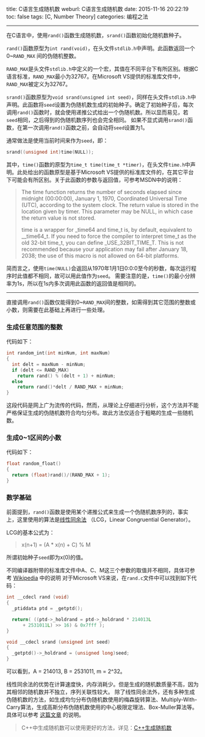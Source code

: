 title: C语言生成随机数
weburl: C语言生成随机数
date: 2015-11-16 20:22:19
toc: false
tags: [C, Number Theory]
categories: 编程之法

---

在C语言中，使用`rand()`函数生成随机数，`srand()`函数初始化随机数种子。

`rand()`函数原型为`int rand(void)`，在头文件`stdlib.h`中声明。此函数返回一个0~`RAND_MAX` 间的伪随机整数。

<!--more-->

`RAND_MAX`是头文件`stdlib.h`中定义的一个宏，其值在不同平台下有所区别。根据C语言标准，`RAND_MAX`最小为32767。在Microsoft VS提供的标准库文件中，`RAND_MAX`被定义为32767。

`srand()`函数原型为`void srand(unsigned int seed)`，同样在头文件`stdlib.h`中声明。此函数将`seed`设置为伪随机数生成的初始种子。确定了初始种子后，每次调用`rand()`函数时，就会使用递推公式给出一个伪随机数。所以显而易见，若`seed`相同，之后得到的伪随机数序列也会完全相同。
如果不显式调用`srand()`函数，在第一次调用`rand()`函数之前，会自动将`seed`设置为1。

通常做法是使用当前时间来作为`seed`，即：
``` C
srand((unsigned int)time(NULL));
```

其中，`time()`函数的原型为`time_t time(time_t *timer)`，在头文件`time.h`中声明。此处给出的函数原型是基于Microsoft VS提供的标准库文件的，在其它平台下可能会有所区别。关于此函数的参数与返回值，可参考MSDN中的说明：
> The time function returns the number of seconds elapsed since midnight (00:00:00), January 1, 1970, Coordinated Universal Time (UTC), according to the system clock. The return value is stored in the location given by timer. This parameter may be NULL, in which case the return value is not stored.
> 
> time is a wrapper for _time64 and time_t is, by default, equivalent to __time64_t. If you need to force the compiler to interpret time_t as the old 32-bit time_t, you can define _USE_32BIT_TIME_T. This is not recommended because your application may fail after January 18, 2038; the use of this macro is not allowed on 64-bit platforms.

简而言之，使用`time(NULL)`会返回从1970年1月1日0:0:0至今的秒数，每次运行程序时此值都不相同，故可以用此值作为`seed`。
需要注意的是，`time()`的最小分辨率为1s，所以在1s内多次调用此函数的返回值是相同的。

--------------------------------

直接调用`rand()`函数仅能得到0~`RAND_MAX`间的整数，如需得到其它范围的整数或小数，则需要在此基础上再进行一些处理。

### **生成任意范围的整数**

代码如下：
``` C
int random_int(int minNum, int maxNum)
{
  int delt = maxNum - minNum;
  if (delt <= RAND_MAX)
    return rand() % (delt + 1) + minNum;
  else
    return rand()*delt / RAND_MAX + minNum;
}
```
这段代码是网上广为流传的代码，然而，从理论上仔细进行分析，这个方法并不能严格保证生成的伪随机数符合均匀分布。故此方法仅适合于粗略的生成一些随机数。

### **生成0~1区间的小数**

代码如下：
``` C
float random_float()
{
  return (float)rand()/(RAND_MAX + 1);
}
```

### 数学基础

前面提到，`rand()`函数是使用某个递推公式来生成一个伪随机数序列的，事实上，这里使用的算法是[线性同余法](http://en.wikipedia.org/wiki/Linear_congruential_generator) （LCG，Linear Congruential Generator）。

LCG的基本公式为：
> x(n+1) = (A * x(n) + C) % M

所谓初始种子`seed`即为x(0)的值。

不同编译器附带的标准库文件中A、C、M这三个参数的取值并不相同，具体可参考 [Wikipedia](http://en.wikipedia.org/wiki/Linear_congruential_generator) 中的说明
对于Microsoft VS来说，在`rand.c`文件中可以找到如下代码：
``` C
int __cdecl rand (void)
{
  _ptiddata ptd = _getptd();

  return( ((ptd->_holdrand = ptd->_holdrand * 214013L
      + 2531011L) >> 16) & 0x7fff );
}

void __cdecl srand (unsigned int seed)
{
  _getptd()->_holdrand = (unsigned long)seed;
}
```
可以看到，A = 214013, B = 2531011, m = 2^32。

线性同余法的优势在计算速度快，内存消耗少。但是生成的随机数质量不高，因为其相邻的随机数并不独立，序列关联性较大。
除了线性同余法外，还有多种生成伪随机数的方法，如生成均匀分布伪随机数使用的梅森旋转算法、Multiply-With-Carry算法，生成高斯分布伪随机数使用的中心极限定理法、Box-Muller算法等。具体可以参考 [这篇文章](http://blog.skyoung.org/2013/08/27/generate-random-number/) 的说明。

> C++中生成随机数可以使用更好的方法，详见：[C++生成随机数](/2017/03/22/C++_Random/)



